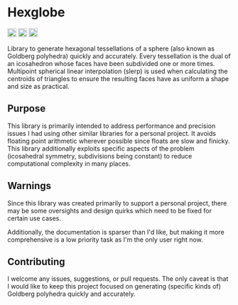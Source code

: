 Hexglobe
========

[<img alt="github" src="https://img.shields.io/badge/github-morganbennetdev/hexglobe--rs-a?style=for-the-badge&labelColor=555555&logo=github" height="20">](https://github.com/MorganBennetDev/hexglobe-rs)
[<img alt="crates.io" src="https://img.shields.io/crates/v/hexglobe?style=for-the-badge&color=fc8d62&logo=rust" height="20">](https://crates.io/crates/hexglobe)
[<img alt="docs.rs" src="https://img.shields.io/badge/docs.rs-hexglobe-66c2a5?style=for-the-badge&labelColor=555555&logo=docs.rs" height="20">](https://docs.rs/hexglobe)

Library to generate hexagonal tessellations of a sphere (also known as Goldberg polyhedra) quickly and accurately. Every tessellation is the dual of an icosahedron whose faces have been subdivided one or more times. Multipoint spherical linear interpolation (slerp) is used when calculating the centroids of triangles to ensure the resulting faces have as uniform a shape and size as practical.

## Purpose

This library is primarily intended to address performance and precision issues I had using other similar libraries for a personal project. It avoids floating point arithmetic wherever possible since floats are slow and finicky. This library additionally exploits specific aspects of the problem (icosahedral symmetry, subdivisions being constant) to reduce computational complexity in many places.

## Warnings

Since this library was created primarily to support a personal project, there may be some oversights and design quirks which need to be fixed for certain use cases.

Additionally, the documentation is sparser than I'd like, but making it more comprehensive is a low priority task as I'm the only user right now.

## Contributing

I welcome any issues, suggestions, or pull requests. The only caveat is that I would like to keep this project focused on generating (specific kinds of) Goldberg polyhedra quickly and accurately.

